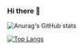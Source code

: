 ### Hi there 👋

![Anurag's GitHub stats](https://github-readme-stats.vercel.app/api?username=nunocoracao&show_icons=true&count_private=true)



[![Top Langs](https://github-readme-stats.vercel.app/api/top-langs/?username=nunocoracao&layout=compact)](https://github.com/anuraghazra/github-readme-stats)

<!--
**nunocoracao/nunocoracao** is a ✨ _special_ ✨ repository because its `README.md` (this file) appears on your GitHub profile.

Here are some ideas to get you started:

- 🔭 I’m currently working on ...
- 🌱 I’m currently learning ...
- 👯 I’m looking to collaborate on ...
- 🤔 I’m looking for help with ...
- 💬 Ask me about ...
- 📫 How to reach me: ...
- 😄 Pronouns: ...
- ⚡ Fun fact: ...
-->
